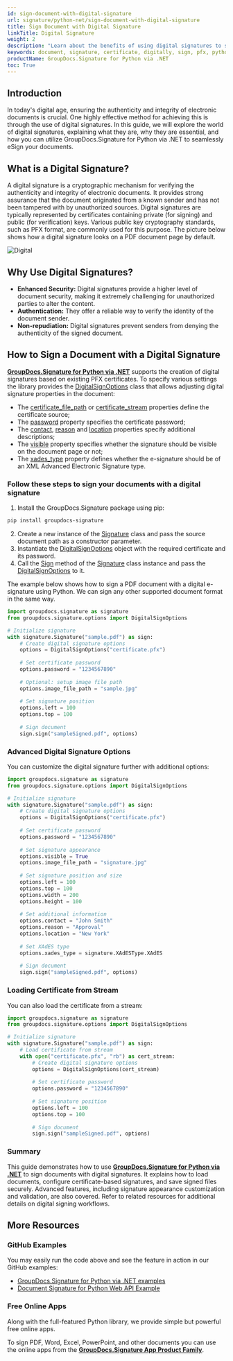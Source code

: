 ```yaml
---
id: sign-document-with-digital-signature
url: signature/python-net/sign-document-with-digital-signature
title: Sign Document with Digital Signature
linkTitle: Digital Signature
weight: 2
description: "Learn about the benefits of using digital signatures to sign documents securely. Discover how to add programmatically digital signatures in Python with step-by-step instructions."
keywords: document, signature, certificate, digitally, sign, pfx, python, python digital signature
productName: GroupDocs.Signature for Python via .NET
toc: True
---
```


## Introduction

In today's digital age, ensuring the authenticity and integrity of electronic documents is crucial. One highly effective method for achieving this is through the use of digital signatures. In this guide, we will explore the world of digital signatures, explaining what they are, why they are essential, and how you can utilize GroupDocs.Signature for Python via .NET to seamlessly eSign your documents.

## What is a Digital Signature?

A digital signature is a cryptographic mechanism for verifying the authenticity and integrity of electronic documents. It provides strong assurance that the document originated from a known sender and has not been tampered with by unauthorized sources. Digital signatures are typically represented by certificates containing private (for signing) and public (for verification) keys. Various public key cryptography standards, such as PFX format, are commonly used for this purpose.
The picture below shows how a digital signature looks on a PDF document page by default.

![Digital](/signature/python-net/images/esign-document-with-digital-signature.png)

## Why Use Digital Signatures?

- **Enhanced Security:** Digital signatures provide a higher level of document security, making it extremely challenging for unauthorized parties to alter the content.
- **Authentication:** They offer a reliable way to verify the identity of the document sender.
- **Non-repudiation:** Digital signatures prevent senders from denying the authenticity of the signed document.

## How to Sign a Document with a Digital Signature

**[GroupDocs.Signature for Python via .NET](https://products.groupdocs.com/signature/python-net)** supports the creation of digital signatures based on existing PFX certificates. To specify various settings the library provides the [DigitalSignOptions](https://reference.groupdocs.com/signature/python-net/groupdocs.signature.options/digitalsignoptions/) class that allows adjusting digital signature properties in the document:

* The [certificate_file_path](https://reference.groupdocs.com/signature/python-net/groupdocs.signature.options/digitalsignoptions/certificate_file_path/) or [certificate_stream](https://reference.groupdocs.com/signature/python-net/groupdocs.signature.options/digitalsignoptions/certificate_stream/) properties define the certificate source;
* The [password](https://reference.groupdocs.com/signature/python-net/groupdocs.signature.options/digitalsignoptions/password/) property specifies the certificate password;
* The [contact](https://reference.groupdocs.com/signature/python-net/groupdocs.signature.options/digitalsignoptions/contact/), [reason](https://reference.groupdocs.com/signature/python-net/groupdocs.signature.options/digitalsignoptions/reason/) and [location](https://reference.groupdocs.com/signature/python-net/groupdocs.signature.options/digitalsignoptions/location/) properties specify additional descriptions;
* The [visible](https://reference.groupdocs.com/signature/python-net/groupdocs.signature.options/digitalsignoptions/visible/) property specifies whether the signature should be visible on the document page or not;
* The [xades_type](https://reference.groupdocs.com/signature/python-net/groupdocs.signature.options/digitalsignoptions/xades_type/) property defines whether the e-signature should be of an XML Advanced Electronic Signature type.

### Follow these steps to sign your documents with a digital signature

1. Install the GroupDocs.Signature package using pip:
```bash
pip install groupdocs-signature
```

2. Create a new instance of the [Signature](https://reference.groupdocs.com/signature/python-net/groupdocs.signature/signature) class and pass the source document path as a constructor parameter.
3. Instantiate the [DigitalSignOptions](https://reference.groupdocs.com/signature/python-net/groupdocs.signature.options/digitalsignoptions/) object with the required certificate and its password.
4. Call the [Sign](https://reference.groupdocs.com/signature/python-net/groupdocs.signature/signature/sign/) method of the [Signature](https://reference.groupdocs.com/signature/python-net/groupdocs.signature/signature) class instance and pass the [DigitalSignOptions](https://reference.groupdocs.com/signature/python-net/groupdocs.signature.options/digitalsignoptions/) to it.

The example below shows how to sign a PDF document with a digital e-signature using Python. We can sign any other supported document format in the same way.

```python
import groupdocs.signature as signature
from groupdocs.signature.options import DigitalSignOptions

# Initialize signature
with signature.Signature("sample.pdf") as sign:
    # Create digital signature options
    options = DigitalSignOptions("certificate.pfx")
    
    # Set certificate password
    options.password = "1234567890"
    
    # Optional: setup image file path
    options.image_file_path = "sample.jpg"
    
    # Set signature position
    options.left = 100
    options.top = 100
    
    # Sign document
    sign.sign("sampleSigned.pdf", options)
```

### Advanced Digital Signature Options

You can customize the digital signature further with additional options:

```python
import groupdocs.signature as signature
from groupdocs.signature.options import DigitalSignOptions

# Initialize signature
with signature.Signature("sample.pdf") as sign:
    # Create digital signature options
    options = DigitalSignOptions("certificate.pfx")
    
    # Set certificate password
    options.password = "1234567890"
    
    # Set signature appearance
    options.visible = True
    options.image_file_path = "signature.jpg"
    
    # Set signature position and size
    options.left = 100
    options.top = 100
    options.width = 200
    options.height = 100
    
    # Set additional information
    options.contact = "John Smith"
    options.reason = "Approval"
    options.location = "New York"
    
    # Set XAdES type
    options.xades_type = signature.XAdESType.XAdES
    
    # Sign document
    sign.sign("sampleSigned.pdf", options)
```

### Loading Certificate from Stream

You can also load the certificate from a stream:

```python
import groupdocs.signature as signature
from groupdocs.signature.options import DigitalSignOptions

# Initialize signature
with signature.Signature("sample.pdf") as sign:
    # Load certificate from stream
    with open("certificate.pfx", "rb") as cert_stream:
        # Create digital signature options
        options = DigitalSignOptions(cert_stream)
        
        # Set certificate password
        options.password = "1234567890"
        
        # Set signature position
        options.left = 100
        options.top = 100
        
        # Sign document
        sign.sign("sampleSigned.pdf", options)
```

### Summary
This guide demonstrates how to use [**GroupDocs.Signature for Python via .NET**](https://products.groupdocs.com/signature/python-net) to sign documents with digital signatures. It explains how to load documents, configure certificate-based signatures, and save signed files securely. Advanced features, including signature appearance customization and validation, are also covered. Refer to related resources for additional details on digital signing workflows.


## More Resources

### GitHub Examples

You may easily run the code above and see the feature in action in our GitHub examples:

* [GroupDocs.Signature for Python via .NET examples](https://github.com/groupdocs-signature/GroupDocs.Signature-for-Python-via-.NET)
* [Document Signature for Python Web API Example](https://github.com/groupdocs-signature/GroupDocs.Signature-for-Python-via-.NET-Web-API)

### Free Online Apps

Along with the full-featured Python library, we provide simple but powerful free online apps.

To sign PDF, Word, Excel, PowerPoint, and other documents you can use the online apps from the **[GroupDocs.Signature App Product Family](https://products.groupdocs.app/signature/family)**.
